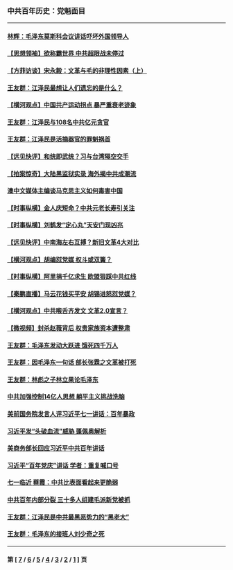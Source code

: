 ### 中共百年历史：党魁面目
---
#### [林辉：毛泽东莫斯科会议讲话吓坏外国领导人](../../pages/nf1176107/n13917931.md?09160430) 
#### [【思想领袖】欲称霸世界 中共超限战未停过](../../pages/nf1176107/n13745142.md?09160430) 
#### [【方菲访谈】宋永毅：文革与毛的非理性因素（上）](../../pages/nf1176107/n13469956.md?09160430) 
#### [王友群：江泽民最想让人们遗忘的是什么？](../../pages/nf1176107/n13408949.md?09160430) 
#### [【横河观点】中国共产运动拐点 暴严重衰老迹象](../../pages/nf1176107/n13388333.md?09160430) 
#### [王友群：江泽民与108名中共亿元贪官](../../pages/nf1176107/n13352358.md?09160430) 
#### [王友群：江泽民是活摘器官的罪魁祸首](../../pages/nf1176107/n13336903.md?09160430) 
#### [【远见快评】和统即武统？习与台湾隔空交手](../../pages/nf1176107/n13297739.md?09160430) 
#### [【拍案惊奇】大陆黑监狱实录 海外揭中共成潮流](../../pages/nf1176107/n13288853.md?09160430) 
#### [澳中文媒体主编谈马克思主义如何毒害中国](../../pages/nf1176107/n13257387.md?09160430) 
#### [【时事纵横】金人庆短命？中共元老长寿引关注](../../pages/nf1176107/n13217934.md?09160430) 
#### [【时事纵横】刘鹤发“定心丸”天安门现凶兆](../../pages/nf1176107/n13215416.md?09160430) 
#### [【远见快评】中南海左右互搏？新旧文革4大对比](../../pages/nf1176107/n13214745.md?09160430) 
#### [【横河观点】胡编怼党媒 权斗或双簧？](../../pages/nf1176107/n13210864.md?09160430) 
#### [【时事纵横】阿里捐千亿求生 欧盟狠踩中共红线](../../pages/nf1176107/n13206431.md?09160430) 
#### [【秦鹏直播】马云花钱买平安 胡锡进怒怼党媒？](../../pages/nf1176107/n13206392.md?09160430) 
#### [【横河观点】中共喉舌齐发文 文革2.0宣言？](../../pages/nf1176107/n13201248.md?09160430) 
#### [【微视频】封杀赵薇背后 权贵家族资本遭整肃](../../pages/nf1176107/n13197798.md?09160430) 
#### [王友群：毛泽东发动大跃进 饿死四千万人](../../pages/nf1176107/n13177158.md?09160430) 
#### [王友群：因毛泽东一句话 部长张霖之文革被打死](../../pages/nf1176107/n13161711.md?09160430) 
#### [王友群：林彪之子林立果论毛泽东](../../pages/nf1176107/n13128622.md?09160430) 
#### [中共加强控制14亿人思想 躺平主义挑战洗脑](../../pages/nf1176107/n13094299.md?09160430) 
#### [美前国务院发言人评习近平七一讲话：百年暴政](../../pages/nf1176107/n13066986.md?09160430) 
#### [习近平发“头破血流”威胁 蓬佩奥解析](../../pages/nf1176107/n13063604.md?09160430) 
#### [美商务部长回应习近平中共百年讲话](../../pages/nf1176107/n13062903.md?09160430) 
#### [习近平“百年党庆”讲话 学者：重复喊口号](../../pages/nf1176107/n13061411.md?09160430) 
#### [七一临近 蔡霞：中共比表面看起来更脆弱](../../pages/nf1176107/n13056418.md?09160430) 
#### [中共百年内部分裂 三十多人组建毛派新党被抓](../../pages/nf1176107/n13044023.md?09160430) 
#### [王友群：江泽民是中共最黑恶势力的“黑老大”](../../pages/nf1176107/n13022180.md?09160430) 
#### [王友群：毛泽东的接班人刘少奇之死](../../pages/nf1176107/n12991772.md?09160430) 

---
#### 第 [ [7](./7.md?09160430) / [6](./6.md?09160430) / [5](./5.md?09160430) / [4](./4.md?09160430) / [3](./3.md?09160430) / [2](./2.md?09160430) / [1](./1.md?09160430) ] 页

